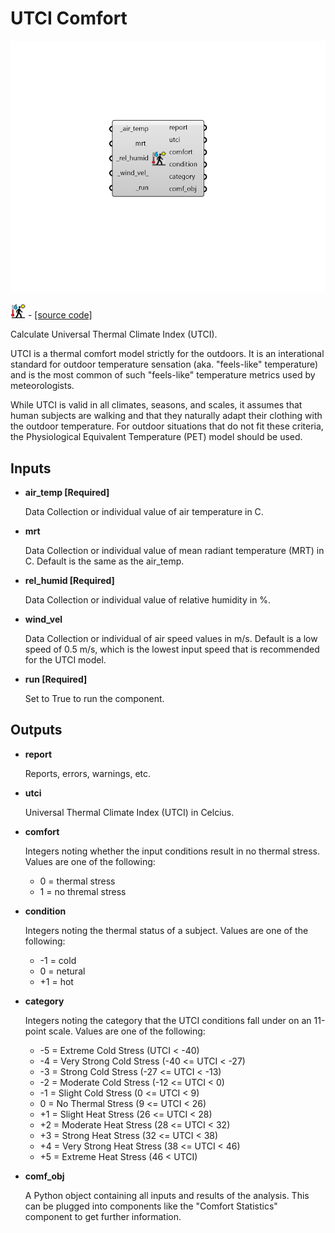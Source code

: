 # UTCI Comfort

![](../../.gitbook/assets/UTCI_Comfort.png)

![](../../.gitbook/assets/UTCI_Comfort%20%281%29.png) - [\[source code\]](https://github.com/ladybug-tools/ladybug-grasshopper/blob/master/ladybug_grasshopper/src//LB%20UTCI%20Comfort.py)

Calculate Universal Thermal Climate Index \(UTCI\).

UTCI is a thermal comfort model strictly for the outdoors. It is an interational standard for outdoor temperature sensation \(aka. "feels-like" temperature\) and is the most common of such "feels-like" temperature metrics used by meteorologists.

While UTCI is valid in all climates, seasons, and scales, it assumes that human subjects are walking and that they naturally adapt their clothing with the outdoor temperature. For outdoor situations that do not fit these criteria, the Physiological Equivalent Temperature \(PET\) model should be used.

## Inputs

* **air\_temp \[Required\]**

  Data Collection or individual value of air temperature in C. 

* **mrt**

  Data Collection or individual value of mean radiant temperature \(MRT\) in C. Default is the same as the air\_temp. 

* **rel\_humid \[Required\]**

  Data Collection or individual value of relative humidity in %. 

* **wind\_vel**

  Data Collection or individual of air speed values in m/s. Default is a low speed of 0.5 m/s, which is the lowest input speed that is recommended for the UTCI model. 

* **run \[Required\]**

  Set to True to run the component. 

## Outputs

* **report**

  Reports, errors, warnings, etc. 

* **utci**

  Universal Thermal Climate Index \(UTCI\) in Celcius. 

* **comfort**

  Integers noting whether the input conditions result in no thermal stress. Values are one of the following:

  * 0 = thermal stress
  * 1 = no thremal stress

* **condition**

  Integers noting the thermal status of a subject. Values are one of the following:

  * -1 = cold
  * 0 = netural
  * +1 = hot

* **category**

  Integers noting the category that the UTCI conditions fall under on an 11-point scale. Values are one of the following:

  * -5 = Extreme Cold Stress \(UTCI &lt; -40\)
  * -4 = Very Strong Cold Stress \(-40 &lt;= UTCI &lt; -27\)
  * -3 = Strong Cold Stress \(-27 &lt;= UTCI &lt; -13\)
  * -2 = Moderate Cold Stress \(-12 &lt;= UTCI &lt; 0\)
  * -1 = Slight Cold Stress \(0 &lt;= UTCI &lt; 9\)
  * 0 = No Thermal Stress \(9 &lt;= UTCI &lt; 26\)
  * +1 = Slight Heat Stress \(26 &lt;= UTCI &lt; 28\)
  * +2 = Moderate Heat Stress \(28 &lt;= UTCI &lt; 32\)
  * +3 = Strong Heat Stress \(32 &lt;= UTCI &lt; 38\)
  * +4 = Very Strong Heat Stress \(38 &lt;= UTCI &lt; 46\)
  * +5 = Extreme Heat Stress \(46 &lt; UTCI\)

* **comf\_obj**

  A Python object containing all inputs and results of the analysis.  This can be plugged into components like the "Comfort Statistics" component to get further information. 

